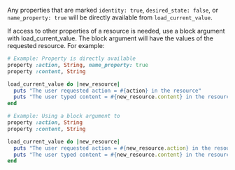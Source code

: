 Any properties that are marked `identity: true`, `desired_state: false`, or `name_property: true` will be directly available from `load_current_value`.

If access to other properties of a resource is needed, use a block argument with load_current_value. The block argument will have the values of the requested resource. For example:

```ruby
# Example: Property is directly available
property :action, String, name_property: true
property :content, String

load_current_value do |new_resource|
  puts "The user requested action = #{action} in the resource"
  puts "The user typed content = #{new_resource.content} in the resource"
end
```

```ruby
# Example: Using a block argument to 
property :action, String
property :content, String

load_current_value do |new_resource|
  puts "The user requested action = #{new_resource.action} in the resource"
  puts "The user typed content = #{new_resource.content} in the resource"
end
```
